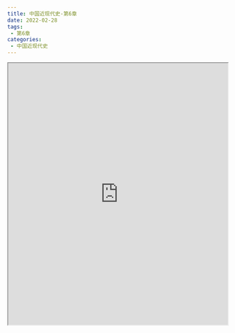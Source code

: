 ```yaml
---
title: 中国近现代史-第6章
date: 2022-02-28
tags:
 - 第6章
categories:
 - 中国近现代史
---
```




<iframe src="https://wanli.yourtools.icu/pdf/web/viewer.html?file=https://vkceyugu.cdn.bspapp.com/VKCEYUGU-98958311-3e7b-45a4-9247-ea869d6246c3/d6c575f3-4f4e-4f6f-8e4f-e796324117d1.pdf" width="100%" height="600px"></iframe>